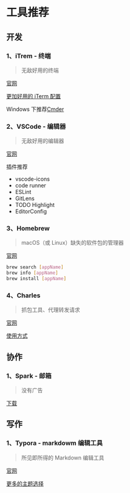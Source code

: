 # 工具推荐



## 开发

### 1、iTrem - 终端

> 无敌好用的终端

[官网](https://iterm2.com/)

[更加好用的 iTerm 配置](./iTerm.md)



Windows 下推荐[Cmder](https://cmder.net/) 



### 2、VSCode - 编辑器

> 无敌好用的编辑器

[官网](https://code.visualstudio.com/)

插件推荐

- vscode-icons
- code runner
- ESLint
- GitLens
- TODO Highlight
- EditorConfig



### 3、Homebrew 

> macOS（或 Linux）缺失的软件包的管理器

[官网](https://brew.sh/index_zh-cn)

```bash
brew search [appName]
brew info [appName]
brew install [appName]
```



### 4、Charles

> 抓包工具、代理转发请求

[官网](https://www.charlesproxy.com/)

[使用方式](./Charles.md)

## 协作

### 1、Spark - 邮箱

> 没有广告

[下载](https://apps.apple.com/us/app/spark-email-app-by-readdle/id1176895641)



## 写作

### 1、Typora - markdowm 编辑工具

> 所见即所得的 Markdown 编辑工具

[官网](https://typora.io/)

[更多的主题选择](http://theme.typora.io/)